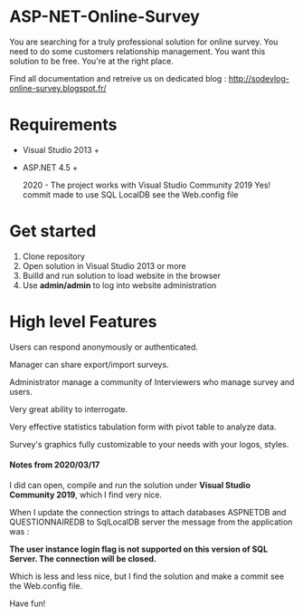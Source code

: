 # ASP-NET-Online-Survey
You are searching for a truly professional solution for online survey. You need to do some customers relationship management. You want this solution to be free. You're at the right place.

Find all documentation and retreive us on dedicated blog : http://sodevlog-online-survey.blogspot.fr/

# Requirements
* Visual Studio 2013 +
* ASP.NET 4.5 +

  2020 - The project works with Visual Studio Community 2019 Yes!
  commit made to use SQL LocalDB see the Web.config file

# Get started
1. Clone repository
1. Open solution in Visual Studio 2013 or more
1. Builld and run solution to load website in the browser
1. Use **admin/admin** to log into website administration

# High level Features
Users can respond anonymously or authenticated.

Manager can share export/import surveys.

Administrator manage a community of Interviewers who manage survey and users.

Very great ability to interrogate.

Very effective statistics tabulation form with pivot table to analyze data.

Survey's graphics fully customizable to your needs with your logos, styles.

#### Notes from 2020/03/17
I did can open, compile and run the solution under **Visual Studio Community 2019**,
which I find very nice.

When I update the connection strings to attach databases ASPNETDB and QUESTIONNAIREDB 
to SqlLocalDB server the message from the application was :

**The user instance login flag is not supported on this version of SQL Server. The connection will be closed.**

Which is less and less nice, but I find the solution and make a commit see the Web.config file.

Have fun!
